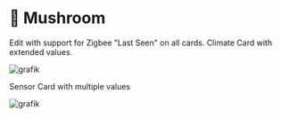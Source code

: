 # 🍄 Mushroom

Edit with support for Zigbee "Last Seen" on all cards.
Climate Card with extended values.


![grafik](https://github.com/user-attachments/assets/4d9081b2-de47-4338-a892-ecb4b729fb6d)

Sensor Card with multiple values

![grafik](https://github.com/user-attachments/assets/3fddeacf-dd5d-43db-8a28-e6833802ef9a)
